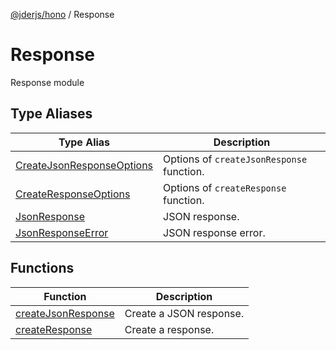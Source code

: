 [@jderjs/hono](../README.md) / Response

# Response

Response module

## Type Aliases

| Type Alias | Description |
| ------ | ------ |
| [CreateJsonResponseOptions](type-aliases/CreateJsonResponseOptions.md) | Options of `createJsonResponse` function. |
| [CreateResponseOptions](type-aliases/CreateResponseOptions.md) | Options of `createResponse` function. |
| [JsonResponse](type-aliases/JsonResponse.md) | JSON response. |
| [JsonResponseError](type-aliases/JsonResponseError.md) | JSON response error. |

## Functions

| Function | Description |
| ------ | ------ |
| [createJsonResponse](functions/createJsonResponse.md) | Create a JSON response. |
| [createResponse](functions/createResponse.md) | Create a response. |

